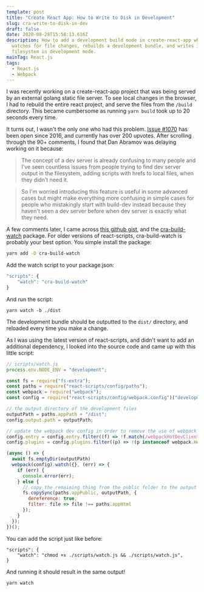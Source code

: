 ```yaml
---
template: post
title: "Create React App: How to Write to Disk in Development"
slug: cra-write-to-disk-in-dev
draft: false
date: 2020-08-28T15:58:13.616Z
description: How to add a development build mode in create-react-app which
  watches for file changes, rebuilds a development bundle, and writes it onto
  filesystem in development mode.
mainTag: React.js
tags:
  - React.js
  - Webpack
---
```

I was recently working on a create-react-app project that was being served by an external golang static file server. To see local changes in the browser, I had to rebuild the entire react project, and serve the files from the `/build` directory. This became cumbersome as running `yarn build` took up to 20 seconds every time.

It turns out, I wasn't the only one who had this problem. [Issue #1070](https://github.com/facebook/create-react-app/issues/1070) has been open since 2016, and currently has over 200 upvotes. After scrolling through the 90+ comments, I found that Dan Abramov was delaying working on it because:
> The concept of a dev server is already confusing to many people and I've seen countless issues from people trying to find dev server output in the filesystem, adding scripts with hrefs to local files, when they didn't need it.

> So I'm worried introducing this feature is useful in some advanced cases but might make everything more confusing in simple cases for people who mistakingly start with build-dev instead because they haven't seen a dev server before when dev server is exactly what they need.

A few comments later, I came across [this github gist](https://gist.github.com/jasonblanchard/ae0d2e304a647cd847c0b4493c2353d4), and the [cra-build-watch](https://github.com/Nargonath/cra-build-watch) package. For older versions of react-scripts, cra-build-watch is probably your best option. You simple install the package:
```bash
yarn add -D cra-build-watch
```
Add the watch script to your package.json:
```javascript
"scripts": {
    "watch": "cra-build-watch"
}
```
And run the script:
```
yarn watch -b ./dist
```
The development bundle should be outputted to the `dist/` directory, and reloaded every time you make a change.

As I was using the latest version of react-scripts, and didn't want to add an additional dependency, I looked into the source code and came up with this little script:
```javascript
// scripts/watch.js
process.env.NODE_ENV = "development";

const fs = require("fs-extra");
const paths = require("react-scripts/config/paths");
const webpack = require("webpack");
const config = require("react-scripts/config/webpack.config")("development");

// the output directory of the development files
outputPath = paths.appPath + "/dist";
config.output.path = outputPath;

// update the webpack dev config in order to remove the use of webpack hotreload tools
config.entry = config.entry.filter((f) => !f.match(/webpackHotDevClient/));
config.plugins = config.plugins.filter((p) => !(p instanceof webpack.HotModuleReplacementPlugin));

(async () => {
  await fs.emptyDir(outputPath)
  webpack(config).watch({}, (err) => {
    if (err) {
      console.error(err);
    } else {
      // copy the remaining thing from the public folder to the output folder
      fs.copySync(paths.appPublic, outputPath, {
        dereference: true,
        filter: file => file !== paths.appHtml
      });
    }
  });
})();
```
You can add the script just like before:
```
"scripts": {
    "watch": "chmod +x ./scripts/watch.js && ./scripts/watch.js",
}
```
And running it should result in the same output!
```
yarn watch
```